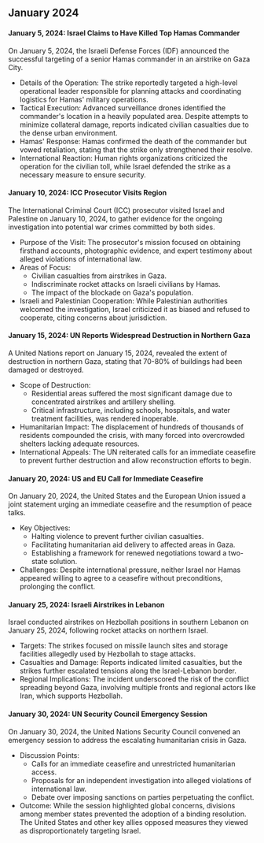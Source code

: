 ## January 2024
#### January 5, 2024: Israel Claims to Have Killed Top Hamas Commander

On January 5, 2024, the Israeli Defense Forces (IDF) announced the successful targeting of a senior Hamas commander in an airstrike on Gaza City.

-   Details of the Operation: The strike reportedly targeted a high-level operational leader responsible for planning attacks and coordinating logistics for Hamas' military operations.
-   Tactical Execution: Advanced surveillance drones identified the commander's location in a heavily populated area. Despite attempts to minimize collateral damage, reports indicated civilian casualties due to the dense urban environment.
-   Hamas' Response: Hamas confirmed the death of the commander but vowed retaliation, stating that the strike only strengthened their resolve.
-   International Reaction: Human rights organizations criticized the operation for the civilian toll, while Israel defended the strike as a necessary measure to ensure security.

#### January 10, 2024: ICC Prosecutor Visits Region

The International Criminal Court (ICC) prosecutor visited Israel and Palestine on January 10, 2024, to gather evidence for the ongoing investigation into potential war crimes committed by both sides.

-   Purpose of the Visit: The prosecutor's mission focused on obtaining firsthand accounts, photographic evidence, and expert testimony about alleged violations of international law.
-   Areas of Focus:
    -   Civilian casualties from airstrikes in Gaza.
    -   Indiscriminate rocket attacks on Israeli civilians by Hamas.
    -   The impact of the blockade on Gaza's population.
-   Israeli and Palestinian Cooperation: While Palestinian authorities welcomed the investigation, Israel criticized it as biased and refused to cooperate, citing concerns about jurisdiction.

#### January 15, 2024: UN Reports Widespread Destruction in Northern Gaza

A United Nations report on January 15, 2024, revealed the extent of destruction in northern Gaza, stating that 70-80% of buildings had been damaged or destroyed.

-   Scope of Destruction:
    -   Residential areas suffered the most significant damage due to concentrated airstrikes and artillery shelling.
    -   Critical infrastructure, including schools, hospitals, and water treatment facilities, was rendered inoperable.
-   Humanitarian Impact: The displacement of hundreds of thousands of residents compounded the crisis, with many forced into overcrowded shelters lacking adequate resources.
-   International Appeals: The UN reiterated calls for an immediate ceasefire to prevent further destruction and allow reconstruction efforts to begin.

#### January 20, 2024: US and EU Call for Immediate Ceasefire

On January 20, 2024, the United States and the European Union issued a joint statement urging an immediate ceasefire and the resumption of peace talks.

-   Key Objectives:
    -   Halting violence to prevent further civilian casualties.
    -   Facilitating humanitarian aid delivery to affected areas in Gaza.
    -   Establishing a framework for renewed negotiations toward a two-state solution.
-   Challenges: Despite international pressure, neither Israel nor Hamas appeared willing to agree to a ceasefire without preconditions, prolonging the conflict.

#### January 25, 2024: Israeli Airstrikes in Lebanon

Israel conducted airstrikes on Hezbollah positions in southern Lebanon on January 25, 2024, following rocket attacks on northern Israel.

-   Targets: The strikes focused on missile launch sites and storage facilities allegedly used by Hezbollah to stage attacks.
-   Casualties and Damage: Reports indicated limited casualties, but the strikes further escalated tensions along the Israel-Lebanon border.
-   Regional Implications: The incident underscored the risk of the conflict spreading beyond Gaza, involving multiple fronts and regional actors like Iran, which supports Hezbollah.

#### January 30, 2024: UN Security Council Emergency Session

On January 30, 2024, the United Nations Security Council convened an emergency session to address the escalating humanitarian crisis in Gaza.

-   Discussion Points:
    -   Calls for an immediate ceasefire and unrestricted humanitarian access.
    -   Proposals for an independent investigation into alleged violations of international law.
    -   Debate over imposing sanctions on parties perpetuating the conflict.
-   Outcome: While the session highlighted global concerns, divisions among member states prevented the adoption of a binding resolution. The United States and other key allies opposed measures they viewed as disproportionately targeting Israel.
